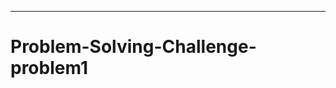 ---------------------------------------------------------------------------------
# Problem-Solving-Challenge-problem1
